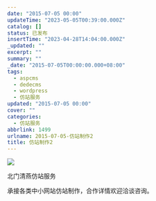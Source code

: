 ```yaml
---
date: "2015-07-05 00:00"
updateTime: "2023-05-05T00:39:00.000Z"
catalog: []
status: 已发布
insertTime: "2023-04-28T14:04:00.000Z"
_updated: ""
excerpt: ""
summary: ""
_date: "2015-07-05T00:00:00.000+08:00"
tags:
  - aspcms
  - dedecms
  - wordpress
  - 仿站服务
updated: "2015-07-05 00:00"
cover: ""
categories:
  - 仿站服务
abbrlink: 1499
urlname: 2015-07-05-仿站制作2
title: 仿站制作2
---
```


![](http://ww3.sinaimg.cn/large/4eed32f2jw1ets71oop5qj206o08wq3x.jpg)

北门清燕仿站服务

承接各类中小网站仿站制作，合作详情欢迎洽谈咨询。
